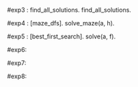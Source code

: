 #exp3 : find_all_solutions.     find_all_solutions.

#exp4 :  [maze_dfs].        solve_maze(a, h).

#exp5 : [best_first_search].    solve(a, f).

#exp6:  

#exp7:  

#exp8: 
